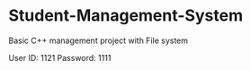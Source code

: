 # Student-Management-System
Basic C++ management project with File system

User ID: 1121
Password: 1111

